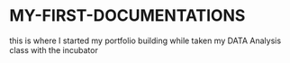 # MY-FIRST-DOCUMENTATIONS
this is where I started my portfolio building while taken my DATA Analysis class with the incubator
